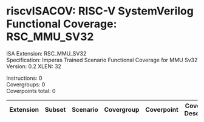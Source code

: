 # riscvISACOV: RISC-V SystemVerilog Functional Coverage: RSC_MMU_SV32

ISA Extension: RSC_MMU_SV32  
Specification: Imperas Trained Scenario Functional Coverage for MMU Sv32  
Version:       0.2
XLEN:          32 

Instructions:  0  
Covergroups:   0  
Coverpoints total:   0  

| Extension | Subset |   Scenario | Covergroup | Coverpoint     | Coverpoint Description | Coverpoint Level  |
| ----------| ------ | ---------- | ---------- | -------------- | ---------------------- | ----------------- |


